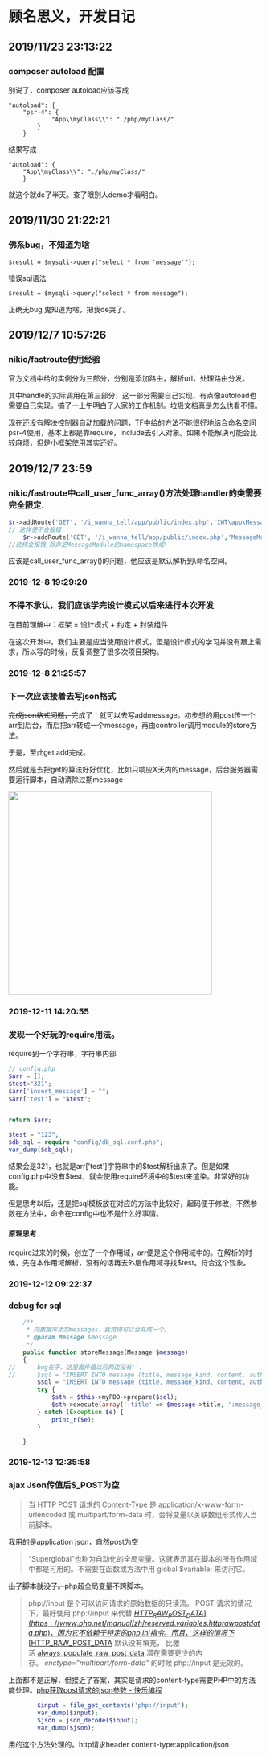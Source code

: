 # 顾名思义，开发日记

## 2019/11/23 23:13:22

### composer autoload 配置

别说了，composer autoload应该写成

    "autoload": {
        "psr-4": {
                "App\\myClass\\": "./php/myClass/"
            }
        }

结果写成

    "autoload": {
        "App\\myClass\\": "./php/myClass/"
        }

就这个就de了半天。查了眼别人demo才看明白。

## 2019/11/30 21:22:21

### 佛系bug，不知道为啥

    $result = $mysqli->query("select * from 'message'");

错误sql语法

    $result = $mysqli->query("select * from message");

正确无bug
鬼知道为啥，把我de哭了。

## 2019/12/7 10:57:26

### nikic/fastroute使用经验

官方文档中给的实例分为三部分，分别是添加路由，解析url，处理路由分发。

其中handle的实际调用在第三部分，这一部分需要自己实现，有点像autoload也需要自己实现。搞了一上午明白了人家的工作机制。垃圾文档真是怎么也看不懂。

现在还没有解决控制器自动加载的问题，TF中给的方法不能很好地结合命名空间psr-4使用，基本上都是靠require，include去引入对象。如果不能解决可能会比较麻烦，但是小框架使用其实还好。

## 2019/12/7 23:59

### nikic/fastroute中call_user_func_array()方法处理handler的类需要完全限定.

```php
$r->addRoute('GET', '/i_wanna_tell/app/public/index.php','IWT\app\MessageModule@queryAllMessages');
// 这样便不会报错
    $r->addRoute('GET', '/i_wanna_tell/app/public/index.php','MessageModule@queryAllMessages');
//这样会报错,除非把MessageModule的namespace换成\
```

应该是call_user_func_array()的问题，他应该是默认解析到\命名空间。

### 2019-12-8 19:29:20

### 不得不承认，我们应该学完设计模式以后来进行本次开发

在目前理解中：框架 = 设计模式 + 约定 + 封装组件

在这次开发中，我们主要是应当使用设计模式，但是设计模式的学习并没有跟上需求，所以写的时候，反复调整了很多次项目架构。

### 2019-12-8 21:25:57

### 下一次应该接着去写json格式

~~完成json格式问题，~~完成了！就可以去写addmessage。初步想的用post传一个arr到后台，而后把arr转成一个message，再由controller调用module的store方法。

于是，至此get add完成。

然后就是去把get的算法好好优化，比如只响应X天内的message，后台服务器需要运行脚本，自动清除过期message

<img title="" src="C:\Users\Link\AppData\Roaming\marktext\images\2019-12-11-13-01-30-image.png" alt="" data-align="center" width="405">

### 2019-12-11 14:20:55

### 发现一个好玩的require用法。

require到一个字符串，字符串内部

```php
// config.php
$arr = [];
$test="321";
$arr['insert_message'] = "";
$arr['test'] = "$test";


return $arr;
```

```php
$test = "123";
$db_sql = require "config/db_sql.conf.php";
var_dump($db_sql);
```

结果会是321，也就是arr['test']字符串中的\$test解析出来了。但是如果config.php中没有\$test，就会使用require环境中的\$test来渲染。非常好的功能。

但是思考以后，还是把sql模板放在对应的方法中比较好，起码便于修改，不然参数在方法中，命令在config中也不是什么好事情。

#### 原理思考

require过来的时候，创立了一个作用域，arr便是这个作用域中的。在解析的时候，先在本作用域解析，没有的话再去外层作用域寻找\$test。符合这个现象。

### 2019-12-12 09:22:37

### debug for sql

```php
    /**
     * 向数据库添加messages，我觉得可以合并成一个。
     * @param Message $message
     */
    public function storeMessage(Message $message)
    {
//      bug在于，这里面传值以后两边没有''.
//      $sql = "INSERT INTO message (title, message_kind, content, author_id) VALUES ($message->title, $message->message_kind, $message->content, $message->author_id)";
        $sql = "INSERT INTO message (title, message_kind, content, author_id) VALUES (:title, :message_kind, :content, :author_id)";
        try {
            $sth = $this->myPDO->prepare($sql);
            $sth->execute(array(':title' => $message->title, ':message_kind' => $message->message_kind, ':content' => $message->content, ':author_id' => $message->author_id,));
        } catch (Exception $e) {
            print_r($e);
        }

    }
```



### 2019-12-13 12:35:58

### ajax Json传值后\$\_POST为空

> 当 HTTP POST 请求的 Content-Type 是 application/x-www-form-urlencoded 或 multipart/form-data 时，会将变量以关联数组形式传入当前脚本。

我用的是application json，自然post为空

> “Superglobal”也称为自动化的全局变量。这就表示其在脚本的所有作用域中都是可用的。不需要在函数或方法中用 global $variable; 来访问它。

~~出了脚本就没了。~~php超全局变量不跨脚本。

> php://input 是个可以访问请求的原始数据的只读流。 POST 请求的情况下，最好使用 php://input 来代替 [$HTTP_RAW_POST_DATA](https://www.php.net/manual/zh/reserved.variables.httprawpostdata.php)，因为它不依赖于特定的 php.ini 指令。 而且，这样的情况下 [$HTTP_RAW_POST_DATA](https://www.php.net/manual/zh/reserved.variables.httprawpostdata.php) 默认没有填充， 比激活 [always_populate_raw_post_data](https://www.php.net/manual/zh/ini.core.php#ini.always-populate-raw-post-data) 潜在需要更少的内存。 *enctype="multipart/form-data"* 的时候 php://input 是无效的。



上面都不是正解，但接近了答案，其实是请求的content-type需要PHP中的方法能处理。[php获取post请求的json参数 - 快乐编程](http://www.01happy.com/php-post-request-get-json-param/)



```php
        $input = file_get_contents('php://input');
        var_dump($input);
        $json = json_decode($input);
        var_dump($json);
```

用的这个方法处理的。http请求header content-type:application/json